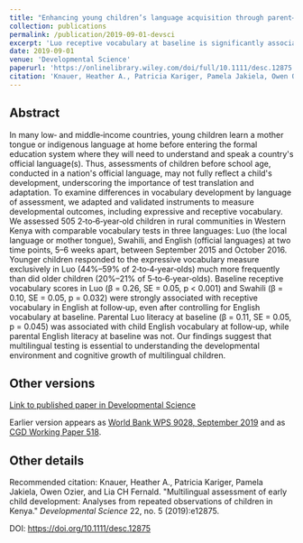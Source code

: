 ```yaml
---
title: "Enhancing young children’s language acquisition through parent–child book-sharing: A randomized trial in rural Kenya"
collection: publications
permalink: /publication/2019-09-01-devsci
excerpt: 'Luo receptive vocabulary at baseline is significantly associated with English receptive vocabulary at follow‐up, even accounting for baseline English and Swahili.'
date: 2019-09-01
venue: 'Developmental Science'
paperurl: 'https://onlinelibrary.wiley.com/doi/full/10.1111/desc.12875'
citation: 'Knauer, Heather A., Patricia Kariger, Pamela Jakiela, Owen Ozier, and Lia CH Fernald. &quot;Multilingual assessment of early child development: Analyses from repeated observations of children in Kenya.&quot; <i>Developmental Science</i> 22, no. 5 (2019):e12875.'
---
```



## Abstract
In many low‐ and middle‐income countries, young children learn a mother tongue or indigenous language at home
before entering the formal education system where they will need to understand and speak a country's official language(s).
Thus, assessments of children before school age, conducted in a nation's official language, may not fully reflect a child's development,
underscoring the importance of test translation and adaptation.
To examine differences in vocabulary development by language of assessment, we adapted and validated instruments to measure developmental outcomes,
including expressive and receptive vocabulary. We assessed 505 2‐to‐6‐year‐old children in rural communities in Western Kenya with
comparable vocabulary tests in three languages: Luo (the local language or mother tongue), Swahili, and English (official languages)
at two time points, 5–6 weeks apart, between September 2015 and October 2016. Younger children responded to the expressive vocabulary
measure exclusively in Luo (44%–59% of 2‐to‐4‐year‐olds) much more frequently than did older children (20%–21% of 5‐to‐6‐year‐olds).
Baseline receptive vocabulary scores in Luo (β = 0.26, SE = 0.05, p < 0.001) and Swahili (β = 0.10, SE = 0.05, p = 0.032)
were strongly associated with receptive vocabulary in English at follow‐up, even after controlling for English vocabulary at baseline.
Parental Luo literacy at baseline (β = 0.11, SE = 0.05, p = 0.045) was associated with child English vocabulary at follow‐up,
while parental English literacy at baseline was not. Our findings suggest that multilingual testing is essential to understanding
the developmental environment and cognitive growth of multilingual children.



## Other versions

[Link to published paper in Developmental Science](https://onlinelibrary.wiley.com/doi/full/10.1111/desc.12875)

Earlier version appears as [World Bank WPS 9028, September 2019](https://documents.worldbank.org/en/publication/documents-reports/documentdetail/216321569590217665/multilingual-assessment-of-early-child-development-analyses-from-repeated-observations-of-children-in-kenya) and as [CGD Working Paper 518](https://www.cgdev.org/publication/multilingual-assessment-early-child-development-analyses-repeated-observations-children).

<!--- ## Data Data and analysis files: [(hosted at RESTUD)](https://academic.oup.com/restud/article-abstract/83/1/231/2461232) / [(hosted at github)](http://owenozier.github.io/files/data/MS17455Supplementary.zip) /  --->


## Other details

Recommended citation: Knauer, Heather A., Patricia Kariger, Pamela Jakiela, Owen Ozier, and Lia CH Fernald. &quot;Multilingual assessment of early child development: Analyses from repeated observations of children in Kenya.&quot; <i>Developmental Science</i> 22, no. 5 (2019):e12875.

DOI: https://doi.org/10.1111/desc.12875

